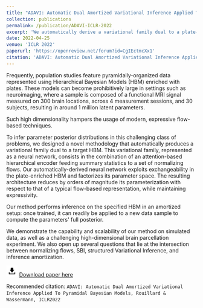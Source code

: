 ```yaml
---
title: "ADAVI: Automatic Dual Amortized Variational Inference Applied To Pyramidal Bayesian Models"
collection: publications
permalink: /publication/ADAVI-ICLR-2022
excerpt: 'We automatically derive a variational family dual to a plate-enriched Hierarchical Bayesian Network and perform amortized inference.'
date: 2022-04-25
venue: 'ICLR 2022'
paperurl: 'https://openreview.net/forum?id=CgIEctmcXx1'
citation: 'ADAVI: Automatic Dual Amortized Variational Inference Applied To Pyramidal Bayesian Models, Rouillard & Wassermann, ICLR2022'
---
```

Frequently, population studies feature pyramidally-organized data represented using Hierarchical Bayesian Models (HBM) enriched with plates. These models can become prohibitively large in settings such as neuroimaging, where a sample is composed of a functional MRI signal measured on 300 brain locations, across 4 measurement sessions, and 30 subjects, resulting in around 1 million latent parameters.

Such high dimensionality hampers the usage of modern, expressive flow-based techniques.

To infer parameter posterior distributions in this challenging class of problems, we designed a novel methodology that automatically produces a variational family dual to a target HBM. This variational family, represented as a neural network, consists in the combination of an attention-based hierarchical encoder feeding summary statistics to a set of normalizing flows. Our automatically-derived neural network exploits exchangeability in the plate-enriched HBM and factorizes its parameter space. The resulting architecture reduces by orders of magnitude its parameterization with respect to that of a typical flow-based representation, while maintaining expressivity.

Our method performs inference on the specified HBM in an amortized setup: once trained, it can readily be applied to a new data sample to compute the parameters' full posterior.

We demonstrate the capability and scalability of our method on simulated data, as well as a challenging high-dimensional brain parcellation experiment. We also open up several questions that lie at the intersection between normalizing flows, SBI, structured Variational Inference, and inference amortization.

<img src="/images/download_logo.png" alt="download_logo" width="30"/> [Download paper here](/files/ADAVI_ICLR2022.pdf)

Recommended citation: `ADAVI: Automatic Dual Amortized Variational Inference Applied To Pyramidal Bayesian Models, Rouillard & Wassermann, ICLR2022`
